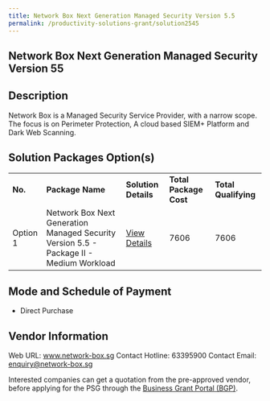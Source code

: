 ```yaml
---
title: Network Box Next Generation Managed Security Version 5.5
permalink: /productivity-solutions-grant/solution2545
---
```


## Network Box Next Generation Managed Security Version 55

## Description

Network Box is a Managed Security Service Provider, with a narrow scope. The focus is on Perimeter Protection, A cloud based SIEM+ Platform and Dark Web Scanning.

## Solution Packages Option(s)

<table>
<tr>
<td><b>No.</b></td>
<td><b>Package Name</b></td>
<td><b>Solution Details</b></td>
<td><b>Total Package Cost</b></td>
<td><b>Total Qualifying</b></td>
</tr>
<tr>
<td>Option 1</td>
<td>Network Box Next Generation Managed Security Version 5.5 - Package II - Medium Workload</td>
<td><a href='https://www.gobusiness.gov.sg/images/psg/Network_Box_Next_Gen_Sec__20210132_Desensitised_Annex_3_Part_2.pdf'>View Details</a></td>
<td>7606</td>
<td>7606</td>
</tr>
</table>

## Mode and Schedule of Payment

 - Direct Purchase

## Vendor Information

 Web URL: www.network-box.sg 
Contact Hotline: 63395900 
Contact Email: enquiry@network-box.sg 


Interested companies can get a quotation from the pre-approved vendor, before applying for the PSG through the <a href='https://www.businessgrants.gov.sg/'>Business Grant Portal (BGP)</a>.
